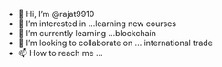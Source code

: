 - 👋 Hi, I’m @rajat9910
- 👀 I’m interested in ...learning new courses
- 🌱 I’m currently learning ...blockchain
- 💞️ I’m looking to collaborate on ... international trade
- 📫 How to reach me ...

<!---
rajat9910/rajat9910 is a ✨ special ✨ repository because its `README.md` (this file) appears on your GitHub profile.
You can click the Preview link to take a look at your changes.
--->
